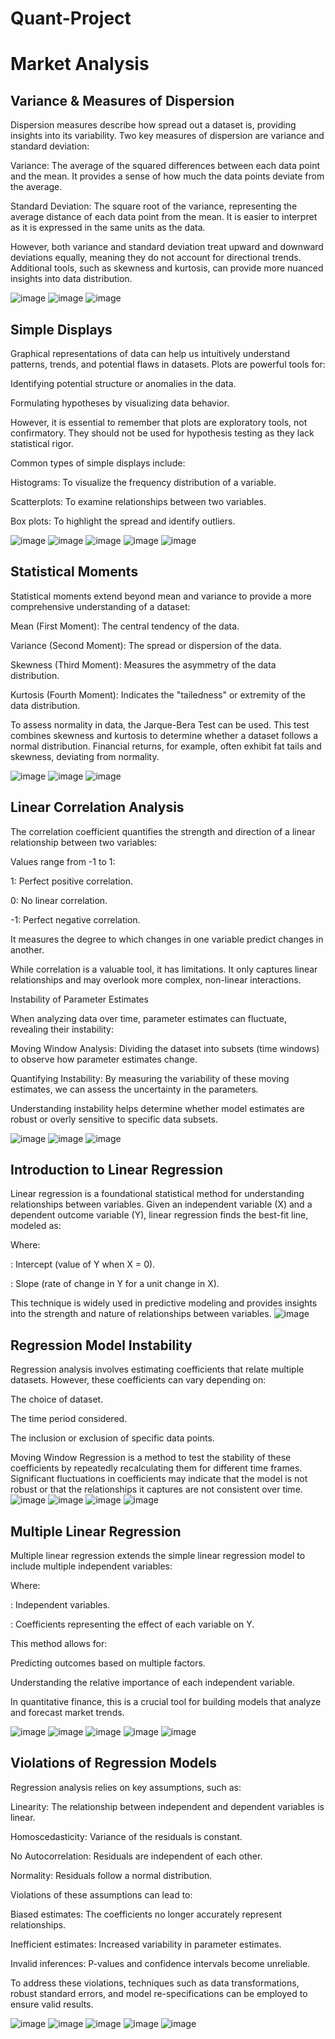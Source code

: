 # Quant-Project

# Market Analysis

## Variance & Measures of Dispersion

Dispersion measures describe how spread out a dataset is, providing insights into its variability. Two key measures of dispersion are variance and standard deviation:

Variance: The average of the squared differences between each data point and the mean. It provides a sense of how much the data points deviate from the average.

Standard Deviation: The square root of the variance, representing the average distance of each data point from the mean. It is easier to interpret as it is expressed in the same units as the data.

However, both variance and standard deviation treat upward and downward deviations equally, meaning they do not account for directional trends. Additional tools, such as skewness and kurtosis, can provide more nuanced insights into data distribution.


![image](https://github.com/user-attachments/assets/3b862607-1fd0-4ad1-83f7-24cdabfb9cde)
![image](https://github.com/user-attachments/assets/6a9ae408-97e6-4416-8968-1b40bad2f6e5)
![image](https://github.com/user-attachments/assets/eb3fbcf9-a3ef-4aee-a371-1bd92bc23695)


## Simple Displays

Graphical representations of data can help us intuitively understand patterns, trends, and potential flaws in datasets. Plots are powerful tools for:

Identifying potential structure or anomalies in the data.

Formulating hypotheses by visualizing data behavior.

However, it is essential to remember that plots are exploratory tools, not confirmatory. They should not be used for hypothesis testing as they lack statistical rigor.

Common types of simple displays include:

Histograms: To visualize the frequency distribution of a variable.

Scatterplots: To examine relationships between two variables.

Box plots: To highlight the spread and identify outliers.

![image](https://github.com/user-attachments/assets/061e4d8d-7362-4b2f-b4f9-4c42a255775c)
![image](https://github.com/user-attachments/assets/53fb488b-bf11-45c5-b18f-71adf37a5cad)
![image](https://github.com/user-attachments/assets/29c00d43-7634-482c-a509-9c8ae4184c35)
![image](https://github.com/user-attachments/assets/e9289063-8fb2-4398-8aed-cee980a8fe4b)
![image](https://github.com/user-attachments/assets/4d3799c1-8e35-491d-b346-ac8602e167a2)



## Statistical Moments

Statistical moments extend beyond mean and variance to provide a more comprehensive understanding of a dataset:

Mean (First Moment): The central tendency of the data.

Variance (Second Moment): The spread or dispersion of the data.

Skewness (Third Moment): Measures the asymmetry of the data distribution.

Kurtosis (Fourth Moment): Indicates the "tailedness" or extremity of the data distribution.

To assess normality in data, the Jarque-Bera Test can be used. This test combines skewness and kurtosis to determine whether a dataset follows a normal distribution. Financial returns, for example, often exhibit fat tails and skewness, deviating from normality.

![image](https://github.com/user-attachments/assets/43b83594-c724-4bfd-910a-baee576c5094)
![image](https://github.com/user-attachments/assets/47de3433-45af-48f7-a750-e1d720472591)
![image](https://github.com/user-attachments/assets/d13d6918-27e7-4bc5-b975-3140be2f1c36)


## Linear Correlation Analysis

The correlation coefficient quantifies the strength and direction of a linear relationship between two variables:

Values range from -1 to 1:

1: Perfect positive correlation.

0: No linear correlation.

-1: Perfect negative correlation.

It measures the degree to which changes in one variable predict changes in another.

While correlation is a valuable tool, it has limitations. It only captures linear relationships and may overlook more complex, non-linear interactions.

Instability of Parameter Estimates

When analyzing data over time, parameter estimates can fluctuate, revealing their instability:

Moving Window Analysis: Dividing the dataset into subsets (time windows) to observe how parameter estimates change.

Quantifying Instability: By measuring the variability of these moving estimates, we can assess the uncertainty in the parameters.

Understanding instability helps determine whether model estimates are robust or overly sensitive to specific data subsets.

![image](https://github.com/user-attachments/assets/dd623508-5111-4af7-8893-dfe5a94aa833)
![image](https://github.com/user-attachments/assets/5549f3d0-b0c3-417b-8019-54dd22795416)
![image](https://github.com/user-attachments/assets/5d2707a7-2be4-4a74-a0f3-eefa95a652b7)




## Introduction to Linear Regression

Linear regression is a foundational statistical method for understanding relationships between variables. Given an independent variable (X) and a dependent outcome variable (Y), linear regression finds the best-fit line, modeled as:



Where:

: Intercept (value of Y when X = 0).

: Slope (rate of change in Y for a unit change in X).

This technique is widely used in predictive modeling and provides insights into the strength and nature of relationships between variables.
![image](https://github.com/user-attachments/assets/59d623eb-3a79-4d76-9191-740aecc6198b)


## Regression Model Instability

Regression analysis involves estimating coefficients that relate multiple datasets. However, these coefficients can vary depending on:

The choice of dataset.

The time period considered.

The inclusion or exclusion of specific data points.

Moving Window Regression is a method to test the stability of these coefficients by repeatedly recalculating them for different time frames. Significant fluctuations in coefficients may indicate that the model is not robust or that the relationships it captures are not consistent over time.
![image](https://github.com/user-attachments/assets/ab26f006-d275-4169-9cc3-76bd150765c2)
![image](https://github.com/user-attachments/assets/0c41acc5-20ce-423f-834e-9104290551fb)
![image](https://github.com/user-attachments/assets/2d96ec6d-cf63-48f3-be77-5308addf52e7)
![image](https://github.com/user-attachments/assets/a42a465d-66d3-476d-a377-8406cbd340bf)




## Multiple Linear Regression

Multiple linear regression extends the simple linear regression model to include multiple independent variables:

Where:

: Independent variables.

: Coefficients representing the effect of each variable on Y.

This method allows for:

Predicting outcomes based on multiple factors.

Understanding the relative importance of each independent variable.

In quantitative finance, this is a crucial tool for building models that analyze and forecast market trends.

![image](https://github.com/user-attachments/assets/063b5edd-bc05-4d92-b899-64fa505b1a77)
![image](https://github.com/user-attachments/assets/0e528d6f-e343-43e1-9707-d0047d983e7c)
![image](https://github.com/user-attachments/assets/d4e31b73-6cff-4c20-9fce-e12e3f4beec7)
![image](https://github.com/user-attachments/assets/a7ce1efd-96a6-441c-95be-3fec1a42f336)
![image](https://github.com/user-attachments/assets/edb42f99-424c-4684-9aad-2d942e5f5f29)


## Violations of Regression Models

Regression analysis relies on key assumptions, such as:

Linearity: The relationship between independent and dependent variables is linear.

Homoscedasticity: Variance of the residuals is constant.

No Autocorrelation: Residuals are independent of each other.

Normality: Residuals follow a normal distribution.

Violations of these assumptions can lead to:

Biased estimates: The coefficients no longer accurately represent relationships.

Inefficient estimates: Increased variability in parameter estimates.

Invalid inferences: P-values and confidence intervals become unreliable.

To address these violations, techniques such as data transformations, robust standard errors, and model re-specifications can be employed to ensure valid results.

![image](https://github.com/user-attachments/assets/97be4a6f-6c02-4766-a2a1-29079c08bf9e)
![image](https://github.com/user-attachments/assets/f11df2d3-e51f-46c6-8f55-4612c5ea6f62)
![image](https://github.com/user-attachments/assets/b457bcaa-cb5d-4bd7-8aac-9ebb9fb29e90)
![image](https://github.com/user-attachments/assets/c1095b8a-4a79-43c7-8ef0-b6f8f5606c86)
![image](https://github.com/user-attachments/assets/0a0c2b24-0c8f-4a39-9bc7-ce9aac41dcb6)


